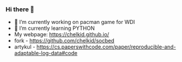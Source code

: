 ### Hi there 👋

- 🔭 I’m currently working on pacman game for WDI
- 🌱 I’m currently learning PYTHON
- My webpage: https://chelkid.github.io/
- fork - https://github.com/chelkid/socbed
- artykul - https://cs.paperswithcode.com/paper/reproducible-and-adaptable-log-data#code
